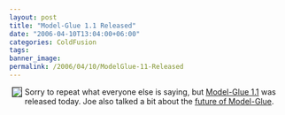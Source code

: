 ```yaml
---
layout: post
title: "Model-Glue 1.1 Released"
date: "2006-04-10T13:04:00+06:00"
categories: ColdFusion 
tags: 
banner_image: 
permalink: /2006/04/10/ModelGlue-11-Released
---
```


<img src="http://ray.camdenfamily.com/images/mg.jpg" align="left" border="1" hspace="5">
Sorry to repeat what everyone else is saying, but <a href="http://clearsoftware.net/index.cfm?mode=entry&entry=8418221B-E081-2BAC-6993D521C32F4D19">Model-Glue 1.1</a> was released today. Joe also talked a bit about the <a href="http://clearsoftware.net/index.cfm?mode=entry&entry=8426DAE8-E081-2BAC-69D4727AC6BA1D24">future of Model-Glue</a>.